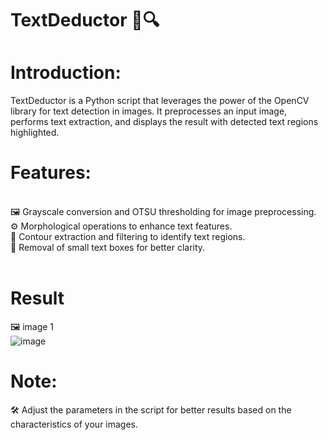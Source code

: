 # TextDeductor 📜🔍<br>
# Introduction:<br>
TextDeductor is a Python script that leverages the power of the OpenCV library for text detection in images. It preprocesses an input image, performs text extraction, and displays the result with detected text regions highlighted.<br>

# Features:<br>
<br>
🖼️ Grayscale conversion and OTSU thresholding for image preprocessing.<br>
⚙️ Morphological operations to enhance text features.<br>
📏 Contour extraction and filtering to identify text regions.<br>
🚫 Removal of small text boxes for better clarity.<br>
<br>

# Result <br>
🖼️ image 1<br>
![image](https://github.com/Prateekshayuvaraj/text_deduction_using_opencv/assets/123887021/53921e98-0de9-4ce1-82c1-9460b37eacd4)<br>




# Note: <br>
🛠️ Adjust the parameters in the script for better results based on the characteristics of your images.
